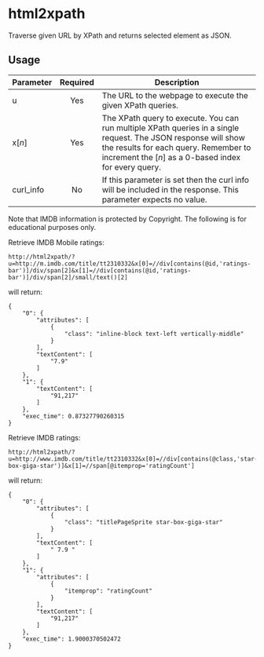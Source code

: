 html2xpath
==========

Traverse given URL by XPath and returns selected element as JSON.

## Usage
| Parameter | Required | Description |
| --------- |:---:| --------------------------------------------------------- |
| u         | Yes | The URL to the webpage to execute the given XPath queries. |
| x[*n*]      | Yes | The XPath query to execute. You can run multiple XPath queries in a single request. The JSON response will show the results for each query. Remember to increment the [*n*] as a 0-based index for every query. |
| curl_info | No  | If this parameter is set then the curl info will be included in the response. This parameter expects no value. |


Note that IMDB information is protected by Copyright. The following is for educational purposes only.

Retrieve IMDB Mobile ratings:
```
http://html2xpath/?u=http://m.imdb.com/title/tt2310332&x[0]=//div[contains(@id,'ratings-bar')]/div/span[2]&x[1]=//div[contains(@id,'ratings-bar')]/div/span[2]/small/text()[2]
```
will return:
```
{
    "0": {
        "attributes": [
            {
                "class": "inline-block text-left vertically-middle"
            }
        ],
        "textContent": [
            "7.9"
        ]
    },
    "1": {
        "textContent": [
            "91,217"
        ]
    },
    "exec_time": 0.87327790260315
}
```

Retrieve IMDB ratings:
```
http://html2xpath/?u=http://www.imdb.com/title/tt2310332&x[0]=//div[contains(@class,'star-box-giga-star')]&x[1]=//span[@itemprop='ratingCount']
```
will return:
```
{
    "0": {
        "attributes": [
            {
                "class": "titlePageSprite star-box-giga-star"
            }
        ],
        "textContent": [
            " 7.9 "
        ]
    },
    "1": {
        "attributes": [
            {
                "itemprop": "ratingCount"
            }
        ],
        "textContent": [
            "91,217"
        ]
    },
    "exec_time": 1.9000370502472
}
```

